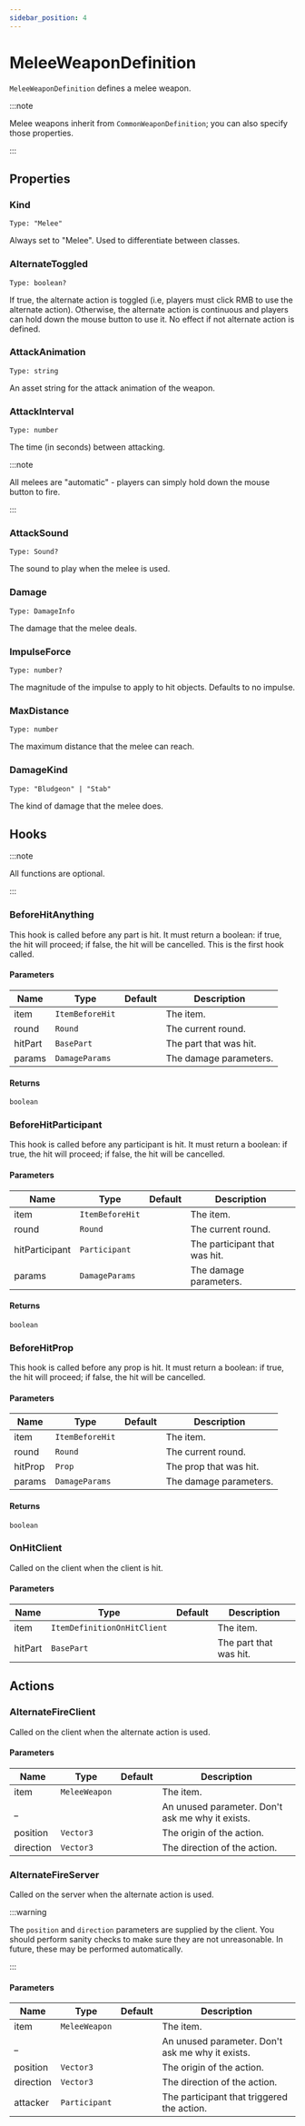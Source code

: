```yaml
---
sidebar_position: 4
---
```


# MeleeWeaponDefinition

`MeleeWeaponDefinition` defines a melee weapon.

:::note

Melee weapons inherit from `CommonWeaponDefinition`; you can also specify those properties.

:::

## Properties

### Kind

`Type: "Melee"`

Always set to "Melee". Used to differentiate between classes.

### AlternateToggled

`Type: boolean?`

If true, the alternate action is toggled (i.e, players must click RMB to use the alternate action). Otherwise, the alternate action is continuous and players can hold down the mouse button to use it. No effect if not alternate action is defined.

### AttackAnimation

`Type: string`

An asset string for the attack animation of the weapon.

### AttackInterval

`Type: number`

The time (in seconds) between attacking.

:::note

All melees are "automatic" - players can simply hold down the mouse button to fire.

:::

### AttackSound

`Type: Sound?`

The sound to play when the melee is used.

### Damage

`Type: DamageInfo`

The damage that the melee deals.

### ImpulseForce

`Type: number?`

The magnitude of the impulse to apply to hit objects. Defaults to no impulse.

### MaxDistance

`Type: number`

The maximum distance that the melee can reach.

### DamageKind

`Type: "Bludgeon" | "Stab"`

The kind of damage that the melee does.

## Hooks

:::note

All functions are optional.

:::

### BeforeHitAnything

This hook is called before any part is hit. It must return a boolean: if true, the hit will proceed; if false, the hit will be cancelled. This is the first hook called.

#### Parameters

| Name | Type | Default | Description |
| --- | --- | --- | --- |
| item | `ItemBeforeHit` | | The item. |
| round | `Round` | | The current round. |
| hitPart | `BasePart` | | The part that was hit. |
| params | `DamageParams` | | The damage parameters. |

#### Returns

`boolean`

### BeforeHitParticipant

This hook is called before any participant is hit. It must return a boolean: if true, the hit will proceed; if false, the hit will be cancelled.

#### Parameters

| Name | Type | Default | Description |
| --- | --- | --- | --- |
| item | `ItemBeforeHit` | | The item. |
| round | `Round` | | The current round. |
| hitParticipant | `Participant` | | The participant that was hit. |
| params | `DamageParams` | | The damage parameters. |

#### Returns

`boolean`

### BeforeHitProp

This hook is called before any prop is hit. It must return a boolean: if true, the hit will proceed; if false, the hit will be cancelled.

#### Parameters

| Name | Type | Default | Description |
| --- | --- | --- | --- |
| item | `ItemBeforeHit` | | The item. |
| round | `Round` | | The current round. |
| hitProp | `Prop` | | The prop that was hit. |
| params | `DamageParams` | | The damage parameters. |

#### Returns

`boolean`

### OnHitClient

Called on the client when the client is hit.

#### Parameters

| Name | Type | Default | Description |
| --- | --- | --- | --- |
| item | `ItemDefinitionOnHitClient` | | The item. |
| hitPart | `BasePart` | | The part that was hit. |

## Actions

### AlternateFireClient

Called on the client when the alternate action is used.

#### Parameters

| Name | Type | Default | Description |
| --- | --- | --- | --- |
| item | `MeleeWeapon` | | The item. |
| _ | | | An unused parameter. Don't ask me why it exists. |
| position | `Vector3` | | The origin of the action.
| direction | `Vector3` | | The direction of the action.

### AlternateFireServer

Called on the server when the alternate action is used.

:::warning

The `position` and `direction` parameters are supplied by the client. You should perform sanity checks to make sure they are not unreasonable. In future, these may be performed automatically.

:::

#### Parameters

| Name | Type | Default | Description |
| --- | --- | --- | --- |
| item | `MeleeWeapon` | | The item. |
| _ | | | An unused parameter. Don't ask me why it exists. |
| position | `Vector3` | | The origin of the action.|
| direction | `Vector3` | | The direction of the action. |
| attacker | `Participant` | | The participant that triggered the action. |